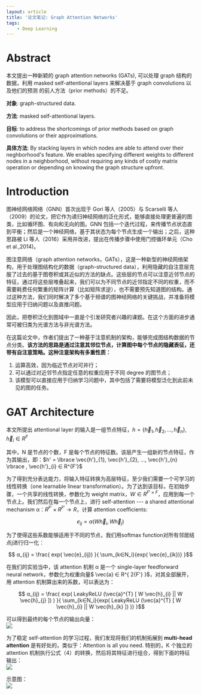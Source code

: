 ```yaml
---
layout: article
title: '论文笔记: Graph Attention Networks'
tags:
    - Deep Learning
---
```


# Abstract

本文提出一种新颖的 graph attention networks (GATs), 可以处理 graph 结构的数据，利用 masked self-attentional layers 来解决基于 graph convolutions 以及他们的预测 的前人方法（prior methods）的不足。

**对象**: graph-structured data.

**方法**: masked self-attentional layers.

**目标**: to address the shortcomings of prior methods based on graph convolutions or their approximations.

**具体方法**: By stacking layers in which nodes are able to attend over their neghborhood's feature. We enables specifying different weights to different nodes in a neighborhood, without requiring any kinds of costly matrix operation or depending on knowing the graph structure upfront.

<!--more-->

# Introduction

图神经网络网络（GNN）首次出现于 Gori 等人（2005）与 Scarselli 等人（2009）的论文，把它作为递归神经网络的泛化形式，能够直接处理更普遍的图类，比如循环图、有向和无向的图。GNN 包括一个迭代过程，来传播节点状态直到平衡；然后是一个神经网络，基于其状态为每个节点生成一个输出；之后，这种思路被 Li 等人（2016）采用并改进，提出在传播步骤中使用门控循环单元（Cho et al.,2014)。

图注意网络（graph attention networks，GATs），这是一种新型的神经网络架构，用于处理图结构化的数据（graph-structured data），利用隐藏的自注意层克服了过去的基于图卷积或其近似的方法的缺点。这些层的节点可以注意近邻节点的特征，通过将这些层堆叠起来，我们可以为不同节点的近邻指定不同的权重，而不需要耗费任何繁重的矩阵计算（比如矩阵求逆），也不需要预先知道图的结构。通过这种方法，我们同时解决了多个基于频谱的图神经网络的关键挑战，并准备将模型应用于归纳问题以及直推问题。

因此，把卷积泛化到图域中一直是个引发研究者兴趣的课题。在这个方面的进步通常可被归类为光谱方法与非光谱方法。

在这篇论文中，作者们提出了一种基于注意机制的架构，能够完成图结构数据的节点分类。**该方法的思路是通过注意其邻位节点，计算图中每个节点的隐藏表征，还带有自注意策略。这种注意架构有多重性质：**

1.  运算高效，因为临近节点对可并行；
2.  可以通过对近邻节点指定任意的权重应用于不同 degree 的图节点；
3.  该模型可以直接应用于归纳学习问题中，其中包括了需要将模型泛化到此前未见的图的任务。

# GAT Architecture

本文所提出 attentional layer 的输入是一组节点特征，$h = \lbrace \vec{h}_{1}, \vec{h}_{2}, ..., \vec{h}_{n} \rbrace , \vec{h}_{i} ∈ R^{F}$

其中，N 是节点的个数，F 是每个节点的特征数。该层产生一组新的节点特征，作为其输出，即：$h' = \lbrace \vec{h'}_{1}, \vec{h'}_{2}, ..., \vec{h'}_{n} \rbrace , \vec{h'}_{i} ∈ R^{F'}$

为了得到充分表达能力，将输入特征转换为高层特征，至少我们需要一个可学习的线性转换（one learnable linear transformation）。为了达到该目标，在初始步骤，一个共享的线性转换，参数化为 weight matrix，$W ∈ R^{F' \times F}$，应用到每一个节点上。我们然后在每一个节点上，进行 self-attention --- a shared attentional mechanism α：$R^{F'} \times R^{F'} → R$，计算 attention coefficients:

$$ e_{ij} = α(W \vec{h}_{i}, W \vec{h}_{j})$$

为了使得这些系数能够适用于不同的节点，我们用softmax function对所有邻居结点j进行归一化：

$$ α_{ij} = \frac{ exp( \vec{e}_{ij}) }{ \sum_{k∈N_i}{exp( \vec{e}_{ik})} }$$

在我们的实验当中，该 attention 机制 α 是一个 single-layer feedforward neural network，参数化为权重向量$ \vec{a} ∈ R^{ 2{F'} }$，对其全部展开，用 attention 机制算出来的系数，可以表达为：

$$ α_{ij} = \frac{ exp( LeakyReLU (\vec{a}^{T} [ W \vec{h}_{i} || W \vec{h}_{j} ]) ) }{ \sum_{k∈N_i}{exp( LeakyReLU (\vec{a}^{T} [ W \vec{h}_{i} || W \vec{h}_{k} ]) )} }$$

可以得到最终的每个节点的输出向量：  
![](http://39.106.118.77/wp-content/uploads/2019/09/2d82440bc2690de1a3b01aad86bf3c6c.png)

为了稳定 self-attention 的学习过程，我们发现将我们的机制拓展到 **multi-head attention** 是有好处的，类似于：Attention is all you need. 特别的，K 个独立的 attention 机制执行公式（4）的转换，然后将其特征进行组合，得到下面的特征输出：  
![](http://39.106.118.77/wp-content/uploads/2019/09/cb9e68d8707dd21964f901e4a56cfc17.png)

示意图：  
![](http://39.106.118.77/wp-content/uploads/2019/09/1cefdeaf650545010fe6b53169b4e2d9.png)